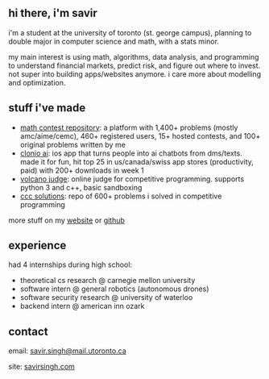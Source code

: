 ## hi there, i'm savir
i'm a student at the university of toronto (st. george campus), planning to double major in computer science and math, with a stats minor.

my main interest is using math, algorithms, data analysis, and programming to understand financial markets, predict risk, and figure out where to invest. not super into building apps/websites anymore. i care more about modelling and optimization.

## stuff i've made
- [math contest repository](https://mathcontestrepository.pythonanywhere.com): a platform with 1,400+ problems (mostly amc/aime/cemc), 460+ registered users, 15+ hosted contests, and 100+ original problems written by me
- [clonio ai](https://clonioai.guessoword.com): ios app that turns people into ai chatbots from dms/texts. made it for fun, hit top 25 in us/canada/swiss app stores (productivity, paid) with 200+ downloads in week 1
- [volcano judge](https://volcanojudge.pythonanywhere.com): online judge for competitive programming. supports python 3 and c++, basic sandboxing
- [ccc solutions](https://github.com/savirsingh/ccc-solutions): repo of 600+ problems i solved in competitive programming

more stuff on my [website](https://savirsingh.com) or [github](https://github.com/savirsingh)

## experience
had 4 internships during high school:
- theoretical cs research @ carnegie mellon university
- software intern @ general robotics (autonomous drones)
- software security research @ university of waterloo
- backend intern @ american inn ozark

## contact
email: savir.singh@mail.utoronto.ca

site: [savirsingh.com](https://savirsingh.com)
